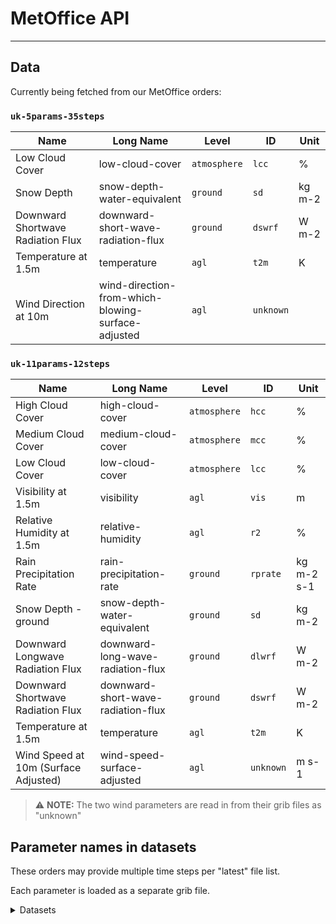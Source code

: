 # MetOffice API

---


## Data

Currently being fetched from our MetOffice orders:

### `uk-5params-35steps`

| Name                              | Long Name                                          | Level        | ID        | Unit   |
|-----------------------------------|----------------------------------------------------|--------------|-----------|--------|
| Low Cloud Cover                   | low-cloud-cover                                    | `atmosphere` | `lcc`     | %      |
| Snow Depth                        | snow-depth-water-equivalent                        | `ground`     | `sd`      | kg m-2 |
| Downward Shortwave Radiation Flux | downward-short-wave-radiation-flux                 | `ground`     | `dswrf`   | W m-2  |
| Temperature at 1.5m               | temperature                                        | `agl`        | `t2m`     | K      |
| Wind Direction at 10m             | wind-direction-from-which-blowing-surface-adjusted | `agl`        | `unknown` |        |

### `uk-11params-12steps`

| Name                                 | Long Name                          | Level        | ID        | Unit       |
|--------------------------------------|------------------------------------|--------------|-----------|------------|
| High Cloud Cover                     | high-cloud-cover                   | `atmosphere` | `hcc`     | %          |
| Medium Cloud Cover                   | medium-cloud-cover                 | `atmosphere` | `mcc`     | %          |
| Low Cloud Cover                      | low-cloud-cover                    | `atmosphere` | `lcc`     | %          |
| Visibility at 1.5m                   | visibility                         | `agl`        | `vis`     | m          |
| Relative Humidity at 1.5m            | relative-humidity                  | `agl`        | `r2`      | %          |
| Rain Precipitation Rate              | rain-precipitation-rate            | `ground`     | `rprate`  | kg m-2 s-1 |
| Snow Depth - ground                  | snow-depth-water-equivalent        | `ground`     | `sd`      | kg m-2     |
| Downward Longwave Radiation Flux     | downward-long-wave-radiation-flux  | `ground`     | `dlwrf`   | W m-2      |
| Downward Shortwave Radiation Flux    | downward-short-wave-radiation-flux | `ground`     | `dswrf`   | W m-2      |
| Temperature at 1.5m                  | temperature                        | `agl`        | `t2m`     | K          |
| Wind Speed at 10m (Surface Adjusted) | wind-speed-surface-adjusted        | `agl`        | `unknown` | m s-1      |

> :warning: **NOTE:** The two wind parameters are read in from their grib files as "unknown"    

## Parameter names in datasets

These orders may provide multiple time steps per "latest" file list.

Each parameter is loaded as a separate grib file.

<details>
  <summary>Datasets</summary>

    --- relative-humidity-1.5 ---
    Dimensions:            (step: 10, y: 639, x: 455)
    Coordinates:
        time               datetime64[ns] 2023-03-08T10:00:00
      * step               (step) timedelta64[ns] 00:00:00 01:00:00 ... 12:00:00
        heightAboveGround  float64 1.5
        latitude           (y, x) float64 ...
        longitude          (y, x) float64 ...
        valid_time         (step) datetime64[ns] ...
    Dimensions without coordinates: y, x
    Data variables:
        r2                 (step, y, x) float32 ...

    --- temperature 1.5m ---
    Dimensions:            (step: 10, y: 639, x: 455)
    Coordinates:
        time               datetime64[ns] 2023-03-08T10:00:00
      * step               (step) timedelta64[ns] 00:00:00 01:00:00 ... 12:00:00
        heightAboveGround  float64 1.5
        latitude           (y, x) float64 ...
        longitude          (y, x) float64 ...
        valid_time         (step) datetime64[ns] ...
    Dimensions without coordinates: y, x
    Data variables:
        t2m                (step, y, x) float32 ... (t2m because it's called "temperature 2m", even though it's at 1.5m)

    --- visibility 1.5 ---
    Dimensions:            (step: 10, y: 639, x: 455)
    Coordinates:
        time               datetime64[ns] 2023-03-08T10:00:00
      * step               (step) timedelta64[ns] 00:00:00 01:00:00 ... 12:00:00
        heightAboveGround  float64 1.5
        latitude           (y, x) float64 ...
        longitude          (y, x) float64 ...
        valid_time         (step) datetime64[ns] ...
    Dimensions without coordinates: y, x
    Data variables:
        vis                (step, y, x) float32 ...

    --- wind speed surface adjusted ---
    Dimensions:            (step: 10, y: 639, x: 455)
    Coordinates:
        time               datetime64[ns] 2023-03-08T10:00:00
      * step               (step) timedelta64[ns] 00:00:00 01:00:00 ... 12:00:00
        heightAboveGround  float64 10.0
        latitude           (y, x) float64 ...
        longitude          (y, x) float64 ...
        valid_time         (step) datetime64[ns] ...
    Dimensions without coordinates: y, x
    Data variables:
        unknown            (step, y, x) float32 ...

    --- high cloud cover ---
    Dimensions:     (step: 10, y: 639, x: 455)
    Coordinates:
        time        datetime64[ns] 2023-03-08T10:00:00
      * step        (step) timedelta64[ns] 00:00:00 01:00:00 ... 08:00:00 12:00:00
        atmosphere  float64 0.0
        latitude    (y, x) float64 ...
        longitude   (y, x) float64 ...
        valid_time  (step) datetime64[ns] ...
    Dimensions without coordinates: y, x
    Data variables:
        hcc         (step, y, x) float32 ...

    --- low cloud cover ---
    Coordinates:
        time        datetime64[ns] 2023-03-08T10:00:00
      * step        (step) timedelta64[ns] 00:00:00 01:00:00 ... 08:00:00 12:00:00
        atmosphere  float64 0.0
        latitude    (y, x) float64 ...
        longitude   (y, x) float64 ...
        valid_time  (step) datetime64[ns] ...
    Dimensions without coordinates: y, x
    Data variables:
        lcc         (step, y, x) float32 ...

    --- medium cloud cover ---
    Dimensions:     (step: 10, y: 639, x: 455)
    Coordinates:
        time        datetime64[ns] 2023-03-08T10:00:00
      * step        (step) timedelta64[ns] 00:00:00 01:00:00 ... 08:00:00 12:00:00
        atmosphere  float64 0.0
        latitude    (y, x) float64 ...
        longitude   (y, x) float64 ...
        valid_time  (step) datetime64[ns] ...
    Dimensions without coordinates: y, x
    Data variables:
        mcc         (step, y, x) float32 ...

    --- downward longwave radiation flux ---
    Dimensions:     (step: 10, y: 639, x: 455)
    Coordinates:
        time        datetime64[ns] 2023-03-08T10:00:00
      * step        (step) timedelta64[ns] 00:00:00 01:00:00 ... 08:00:00 12:00:00
        surface     float64 0.0
        latitude    (y, x) float64 ...
        longitude   (y, x) float64 ...
        valid_time  (step) datetime64[ns] ...
    Dimensions without coordinates: y, x
    Data variables:
        dlwrf       (step, y, x) float32 ...

    --- downward shortwave radiation flux ---
    Dimensions:     (step: 10, y: 639, x: 455)
    Coordinates:
        time        datetime64[ns] 2023-03-08T10:00:00
      * step        (step) timedelta64[ns] 00:00:00 01:00:00 ... 08:00:00 12:00:00
        surface     float64 0.0
        latitude    (y, x) float64 ...
        longitude   (y, x) float64 ...
        valid_time  (step) datetime64[ns] ...
    Dimensions without coordinates: y, x
    Data variables:
        dswrf       (step, y, x) float32 ...

    --- snow depth ---
    Dimensions:     (step: 10, y: 639, x: 455)
    Coordinates:
        time        datetime64[ns] 2023-03-08T10:00:00
      * step        (step) timedelta64[ns] 00:00:00 01:00:00 ... 08:00:00 12:00:00
        surface     float64 0.0
        latitude    (y, x) float64 ...
        longitude   (y, x) float64 ...
        valid_time  (step) datetime64[ns] ...
    Dimensions without coordinates: y, x
    Data variables:
        sd          (step, y, x) float32 ...

    --- rain precipitation rate ---
    Dimensions:     (step: 10, y: 639, x: 455)
    Coordinates:
        time        datetime64[ns] 2023-03-08T21:00:00
      * step        (step) timedelta64[ns] 00:00:00 01:00:00 ... 08:00:00 12:00:00
        surface     float64 0.0
        latitude    (y, x) float64 ...
        longitude   (y, x) float64 ...
        valid_time  (step) datetime64[ns] ...
    Dimensions without coordinates: y, x
    Data variables:
        rprate      (step, y, x) float32 ...

    --- wind direction from which blowing surface adjusted ---
    Dimensions:            (step: 36, y: 639, x: 455)
    Coordinates:
        time               datetime64[ns] 2023-03-08T21:00:00
      * step               (step) timedelta64[ns] 00:00:00 ... 1 days 11:00:00
        heightAboveGround  float64 10.0
        latitude           (y, x) float64 ...
        longitude          (y, x) float64 ...
        valid_time         (step) datetime64[ns] ...
    Dimensions without coordinates: y, x
    Data variables:
        unknown            (step, y, x) float32 ...

</details>
